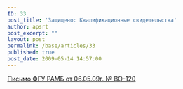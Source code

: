 ```yaml
---
ID: 33
post_title: 'Защищено: Квалификационные свидетельства'
author: apsrt
post_excerpt: ""
layout: post
permalink: /base/articles/33
published: true
post_date: 2009-05-14 14:57:00
---
```

<a href="http://www.apsrt.ru/docs/ramb.doc"> <span style="text-decoration:underline;"></span> Письмо ФГУ РАМБ от 06.05.09г. № ВО-120</a>